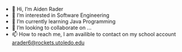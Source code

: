 - 👋 Hi, I’m Aiden Rader
- 👀 I’m interested in Software Engineering
- 🌱 I’m currently learning Java Programming
- 💞️ I’m looking to collaborate on ...
- 📫 How to reach me, I am availible to contact on my school account arader6@rockets.utoledo.edu

<!---
Aiden-Rader/Aiden-Rader is a ✨ special ✨ repository because its `README.md` (this file) appears on your GitHub profile.
You can click the Preview link to take a look at your changes.
--->

